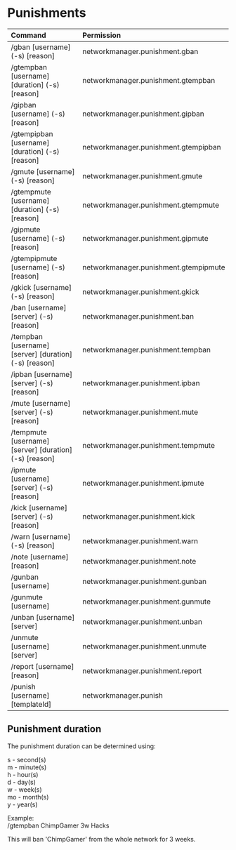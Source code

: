 # Punishments

| Command | Permission |
| :--- | :--- |
| /gban \[username\] \(-s\) \[reason\] | networkmanager.punishment.gban |
| /gtempban \[username\] \[duration\] \(-s\) \[reason\] | networkmanager.punishment.gtempban |
| /gipban \[username\] \(-s\) \[reason\] | networkmanager.punishment.gipban |
| /gtempipban \[username\] \[duration\] \(-s\) \[reason\] | networkmanager.punishment.gtempipban |
| /gmute \[username\] \(-s\) \[reason\] | networkmanager.punishment.gmute |
| /gtempmute \[username\] \[duration\] \(-s\) \[reason\] | networkmanager.punishment.gtempmute |
| /gipmute \[username\] \(-s\) \[reason\] | networkmanager.punishment.gipmute |
| /gtempipmute \[username\] \(-s\) \[reason\] | networkmanager.punishment.gtempipmute |
| /gkick \[username\] \(-s\) \[reason\] | networkmanager.punishment.gkick |
| /ban \[username\] \[server\] \(-s\) \[reason\] | networkmanager.punishment.ban |
| /tempban \[username\] \[server\] \[duration\] \(-s\) \[reason\] | networkmanager.punishment.tempban |
| /ipban \[username\] \[server\] \(-s\) \[reason\] | networkmanager.punishment.ipban |
| /mute \[username\] \[server\] \(-s\) \[reason\] | networkmanager.punishment.mute |
| /tempmute \[username\] \[server\] \[duration\] \(-s\) \[reason\] | networkmanager.punishment.tempmute |
| /ipmute \[username\] \[server\] \(-s\) \[reason\] | networkmanager.punishment.ipmute |
| /kick \[username\] \[server\] \(-s\) \[reason\] | networkmanager.punishment.kick |
| /warn \[username\] \(-s\) \[reason\] | networkmanager.punishment.warn |
| /note \[username\] \[reason\] | networkmanager.punishment.note |
| /gunban \[username\] | networkmanager.punishment.gunban |
| /gunmute \[username\] | networkmanager.punishment.gunmute |
| /unban \[username\] \[server\] | networkmanager.punishment.unban |
| /unmute \[username\] \[server\] | networkmanager.punishment.unmute |
| /report \[username\] \[reason\] | networkmanager.punishment.report |
| /punish \[username\] \[templateId\] | networkmanager.punish |

## Punishment duration

The punishment duration can be determined using:  


s - second\(s\)  
m - minute\(s\)  
h - hour\(s\)  
d - day\(s\)  
w - week\(s\)  
mo - month\(s\)  
y - year\(s\)  
  
Example:  
/gtempban ChimpGamer 3w Hacks  
  
This will ban 'ChimpGamer' from the whole network for 3 weeks.


